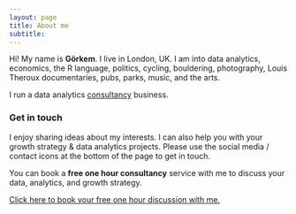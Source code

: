 ```yaml
---
layout: page
title: About me
subtitle: 
---
```


Hi! My name is **Görkem**. I live in London, UK. I am into data analytics, economics, the R language, politics, cycling, bouldering, photography, Louis Theroux documentaries, pubs, parks, music, and the arts.

I run a data analytics [consultancy](http://gorkemmeral.com/data-analytics-and-growth-strategy-consultancy/) business.

### Get in touch

I enjoy sharing ideas about my interests. I can also help you with your growth strategy & data analytics projects. Please use the social media / contact icons at the bottom of the page to get in touch. 

You can book a **free one hour consultancy** service with me to discuss your data, analytics, and growth strategy.

<!-- Calendly link widget begin -->
<link href="https://assets.calendly.com/assets/external/widget.css" rel="stylesheet">
<script src="https://assets.calendly.com/assets/external/widget.js" type="text/javascript"></script>
<a href="" onclick="Calendly.showPopupWidget('https://calendly.com/gorkemmeral/meeting');return false;">Click here to book your free one hour discussion with me.</a>
<!-- Calendly link widget end -->

<!-- Calendly badge widget begin -->
<link href="https://assets.calendly.com/assets/external/widget.css" rel="stylesheet">
<script src="https://assets.calendly.com/assets/external/widget.js" type="text/javascript"></script>
<script type="text/javascript">Calendly.initBadgeWidget({url: 'https://calendly.com/gorkemmeral/meeting', text: 'Schedule a meeting', color: '#4d5055', branding: false});</script>
<!-- Calendly badge widget end -->
